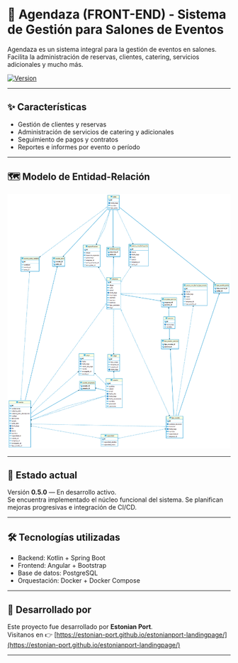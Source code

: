 # 📒 Agendaza (FRONT-END) - Sistema de Gestión para Salones de Eventos

Agendaza es un sistema integral para la gestión de eventos en salones. Facilita la administración de reservas, clientes, catering, servicios adicionales y mucho más.

[![Version](https://img.shields.io/badge/version-0.5.0-blue.svg)](https://github.com/Estonian-Port/agendaza-backend/tags)

<!-- Futuras acciones de CI/CD
[![Build Status](https://github.com/Estonian-Port/agendaza-backend/actions/workflows/build.yml/badge.svg)](https://github.com/Estonian-Port/agendaza-backend/actions)
[![Coverage Status](https://coveralls.io/repos/github/Estonian-Port/agendaza-backend/badge.svg?branch=main)](https://coveralls.io/github/Estonian-Port/agendaza-backend?branch=main)
-->

---

## ✨ Características

- Gestión de clientes y reservas
- Administración de servicios de catering y adicionales
- Seguimiento de pagos y contratos
- Reportes e informes por evento o período

---

## 🗺️ Modelo de Entidad-Relación

<img src="DER.png" alt="Modelo DER" width="600">

---

## 🚀 Estado actual

Versión **0.5.0** — En desarrollo activo.  
Se encuentra implementado el núcleo funcional del sistema. Se planifican mejoras progresivas e integración de CI/CD.

---

## 🛠️ Tecnologías utilizadas

- Backend: Kotlin + Spring Boot
- Frontend: Angular + Bootstrap
- Base de datos: PostgreSQL
- Orquestación: Docker + Docker Compose

---

## 👥 Desarrollado por

Este proyecto fue desarrollado por **Estonian Port**.  
Visitanos en 👉 [https://estonian-port.github.io/estonianport-landingpage/](https://estonian-port.github.io/estonianport-landingpage/)

---
